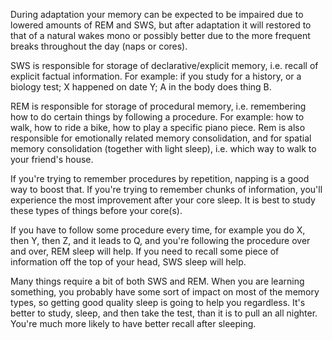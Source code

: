 During adaptation your memory can be expected to be impaired due to lowered amounts of REM and SWS, but after adaptation it will restored to that of a natural wakes mono or possibly better due to the more frequent breaks throughout the day (naps or cores). 

SWS is responsible for storage of declarative/explicit memory, i.e. recall of explicit factual information. For example: if you study for a history, or a biology test; X happened on date Y; A in the body does thing B.

REM is responsible for storage of procedural memory, i.e. remembering how to do certain things by following a procedure. For example: how to walk, how to ride a bike, how to play a specific piano piece. Rem is also responsible for emotionally related memory consolidation, and for spatial memory consolidation (together with light sleep), i.e. which way to walk to your friend's house. 

If you're trying to remember procedures by repetition, napping is a good way to boost that. If you're trying to remember chunks of information, you'll experience the most improvement after your core sleep. It is best to study these types of things before your core(s).

If you have to follow some procedure every time, for example you do X, then Y, then Z, and it leads to Q, and you're following the procedure over and over, REM sleep will help. If you need to recall some piece of information off the top of your head, SWS sleep will help. 

Many things require a bit of both SWS and REM. When you are learning something, you probably have some sort of impact on most of the memory types, so getting good quality sleep is going to help you regardless. It's better to study, sleep, and then take the test, than it is to pull an all nighter. You're much more likely to have better recall after sleeping.